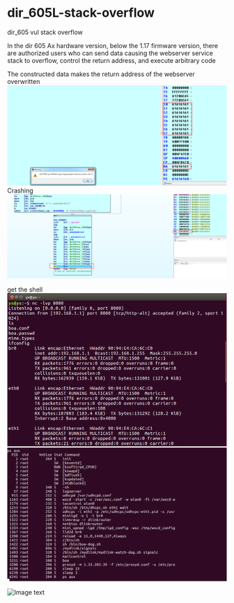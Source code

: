 # dir_605L-stack-overflow
dir_605 vul stack overflow

In the dir 605 Ax hardware version, below the 1.17 firmware version, there are authorized users who can send data causing the webserver service stack to overflow, control the return address, and execute arbitrary code


The constructed data makes the return address of the webserver overwritten
![Image text](https://github.com/hhhhu8045759/dir_605L-stack-overflow/blob/master/5a7477c5dc74b3c5f0d515944c9c75a.png)
Crashing
![Image text](https://github.com/hhhhu8045759/dir_605L-stack-overflow/blob/master/fb6cf887443d7b136b599935069eda5.png)

get the shell
![Image text](https://github.com/hhhhu8045759/dir_605L-stack-overflow/blob/master/c95cabd2740cce665d613f112e2d4fe.png)
![Image text](https://github.com/hhhhu8045759/dir_605L-stack-overflow/blob/master/c3954db66029a85697f2f79d6a6521c.png)


![Image text](https://github.com/zzuljs/CppLearning/blob/master/CppLearning/raw/master/Itachi.jpg)
